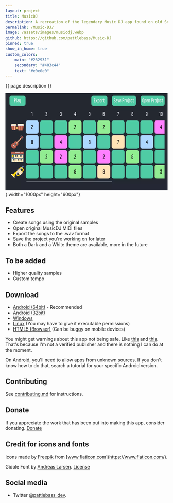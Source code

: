 ```yaml
---
layout: project
title: MusicDJ
description: A recreation of the legendary Music DJ app found on old Sony Ericsson phones
permalink: /Music-DJ/
image: /assets/images/musicdj.webp
github: https://github.com/pattlebass/Music-DJ
pinned: true
show_in_home: true
custom_colors:
    main: "#232931"
    secondary: "#403c44"
    text: "#e0e0e0"
---
```


{{ page.description }}

![MusicDJ image](/assets/images/musicdj.webp){:width="1000px" height="600px"}

## Features
* Create songs using the original samples
* Open original MusicDJ MIDI files
* Export the songs to the .wav format
* Save the project you're working on for later
* Both a Dark and a White theme are available, more in the future

## To be added
* Higher quality samples
* Custom tempo

## Download

* [Android (64bit)](https://github.com/pattlebass/Music-Dj/releases/latest/download/MusicDJ_64bit.apk) - Recommended 
* [Android (32bit)](https://github.com/pattlebass/Music-Dj/releases/latest/download/MusicDJ_32bit.apk)
* [Windows](https://github.com/pattlebass/Music-Dj/releases/latest/download/MusicDJ.Windows.zip)
* [Linux](https://github.com/pattlebass/Music-Dj/releases/latest/download/MusicDJ.Linux.zip) (You may have to give it executable permissions)
* [HTML5 (Browser)](https://pattlebass.itch.io/musicdj) (Can be buggy on mobile devices)

You might get warnings about this app not being safe. Like [this](https://i.stack.imgur.com/LlLiX.png) and [this](https://i.imgur.com/VlnKgTB.png). That's because I'm not a verified publisher and there is nothing I can do at the moment.

On Android, you'll need to allow apps from unknown sources. If you don't know how to do that, search a tutorial for your specific Android version.

## Contributing
See [contributing.md](https://github.com/pattlebass/Music-DJ/blob/main/CONTRIBUTING.md) for instructions.

## Donate
If you appreciate the work that has been put into making this app, consider donating.
[Donate](https://www.paypal.me/pattlebass)

## Credit for icons and fonts
Icons made by [Freepik](https://www.flaticon.com/authors/freepik) from [www.flaticon.com](https://www.flaticon.com/).

Gidole Font by [Andreas Larsen](https://twitter.com/larsenwork). [License](/assets/fonts/GidoleFont/License.txt)

## Social media
* Twitter [@pattlebass_dev](https://twitter.com/pattlebass_dev).
